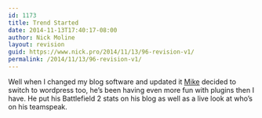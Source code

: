 ```yaml
---
id: 1173
title: Trend Started
date: 2014-11-13T17:40:17-08:00
author: Nick Moline
layout: revision
guid: https://www.nick.pro/2014/11/13/96-revision-v1/
permalink: /2014/11/13/96-revision-v1/
---
```

Well when I changed my blog software and updated it <a target="_blank" title="Goosite.net" href="http://mike.johnson.pro/">Mike</a> decided to switch to wordpress too, he&#8217;s been having even more fun with plugins then I have. He put his Battlefield 2 stats on his blog as well as a live look at who&#8217;s on his teamspeak.